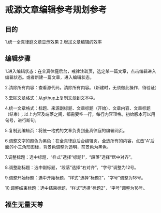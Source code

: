 # 戒源文章编辑参考规划参考

## 目的
1.统一全真律庭文章显示效果
2.增加文章编辑的效率

## 编辑步骤
1.进入编辑状态：在全真律庭后台，戒律注疏页，选定某一篇文章，点击编辑进入编辑状态。或者新建一篇文章，进入编辑状态。

2.清除所有内容：查看源代码，清除所有内容。（新建时，无须做此操作，待验证）

3.去除文章格式：从githup上复制文章到文本中。 

4.统一文章格式：标题、来源副标题、文章标题（开始）、文章内容、文章标题（结束）；以上内容及端落之间，都需要空一行。每行内容顶格。初始版本可以用句号，进行断句。

5.复制到编辑页：将统一格式的文章负责到全真律庭的编辑网页。

6.调整文字的颜色为黑色：在全真律庭后台编辑页，全选所有的内容，点击“A”后面的小三角形图标，背景色调整为透明，前景色为黑色。

7.调整标题：选中标题，“样式”选择“标题1”，“段落”选择“居中对齐”。

8.调整副标题：选中副标题，“段落”选择“右对齐”，“字号”调整为12号。

9.调整开始标题：选中开始标题，“样式”选择“标题2”，“字号”调整为18号。

10.调整结束标题：选中结束标题，“样式”选择“标题2”，“字号”调整为18号。

## 福生无量天尊







